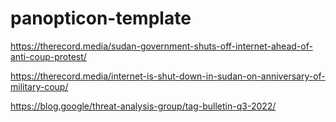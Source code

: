 # panopticon-template

https://therecord.media/sudan-government-shuts-off-internet-ahead-of-anti-coup-protest/

https://therecord.media/internet-is-shut-down-in-sudan-on-anniversary-of-military-coup/

https://blog.google/threat-analysis-group/tag-bulletin-q3-2022/
